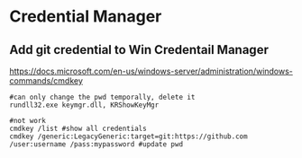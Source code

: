 # Credential Manager

## Add git credential to Win Credentail Manager
https://docs.microsoft.com/en-us/windows-server/administration/windows-commands/cmdkey
```
#can only change the pwd temporally, delete it
rundll32.exe keymgr.dll, KRShowKeyMgr

#not work
cmdkey /list #show all credentials
cmdkey /generic:LegacyGeneric:target=git:https://github.com /user:username /pass:mypassword #update pwd
```